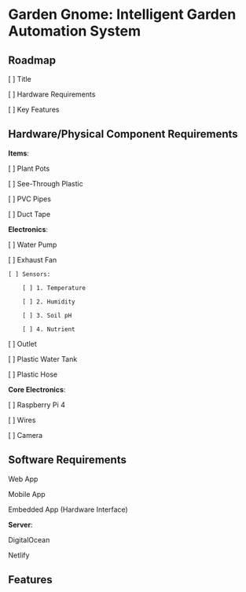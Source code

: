 # Garden Gnome: Intelligent Garden Automation System

## Roadmap

[ ] Title

[ ] Hardware Requirements

[ ] Key Features

## Hardware/Physical Component Requirements

__Items__:

[ ] Plant Pots

[ ] See-Through Plastic

[ ] PVC Pipes

[ ] Duct Tape


__Electronics__:

[ ] Water Pump

[ ] Exhaust Fan

    [ ] Sensors:

        [ ] 1. Temperature

        [ ] 2. Humidity

        [ ] 3. Soil pH

        [ ] 4. Nutrient

[ ] Outlet

[ ] Plastic Water Tank

[ ] Plastic Hose

__Core Electronics__:

[ ] Raspberry Pi 4

[ ] Wires

[ ] Camera

## Software Requirements

Web App

Mobile App

Embedded App (Hardware Interface)

__Server__:

DigitalOcean

Netlify

## Features
